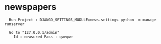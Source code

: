 newspapers
==========

```
  Run Project : DJANGO_SETTINGS_MODULE=news.settings python -m manage runserver
  
  Go to "127.0.0.1/admin" 
    Id : newscred Pass : qweqwe
```
